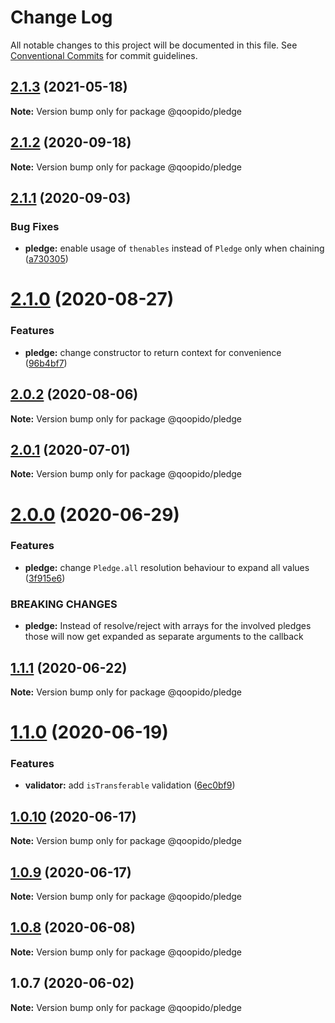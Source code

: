 # Change Log

All notable changes to this project will be documented in this file.
See [Conventional Commits](https://conventionalcommits.org) for commit guidelines.

## [2.1.3](https://github.com/dlueth/qoopido/compare/@qoopido/pledge@2.1.2...@qoopido/pledge@2.1.3) (2021-05-18)

**Note:** Version bump only for package @qoopido/pledge





## [2.1.2](https://github.com/dlueth/qoopido/compare/@qoopido/pledge@2.1.1...@qoopido/pledge@2.1.2) (2020-09-18)

**Note:** Version bump only for package @qoopido/pledge





## [2.1.1](https://github.com/dlueth/qoopido/compare/@qoopido/pledge@2.1.0...@qoopido/pledge@2.1.1) (2020-09-03)


### Bug Fixes

* **pledge:** enable usage of `thenables` instead of `Pledge` only when chaining ([a730305](https://github.com/dlueth/qoopido/commit/a730305b8371e1ccc52a3153b002a351a75e179b))





# [2.1.0](https://github.com/dlueth/qoopido/compare/@qoopido/pledge@2.0.2...@qoopido/pledge@2.1.0) (2020-08-27)


### Features

* **pledge:** change constructor to return context for convenience ([96b4bf7](https://github.com/dlueth/qoopido/commit/96b4bf7119a6bed4ca5ef45ef58aa5212639e769))





## [2.0.2](https://github.com/dlueth/qoopido/compare/@qoopido/pledge@2.0.1...@qoopido/pledge@2.0.2) (2020-08-06)

**Note:** Version bump only for package @qoopido/pledge





## [2.0.1](https://github.com/dlueth/qoopido/compare/@qoopido/pledge@2.0.0...@qoopido/pledge@2.0.1) (2020-07-01)

**Note:** Version bump only for package @qoopido/pledge





# [2.0.0](https://github.com/dlueth/qoopido/compare/@qoopido/pledge@1.1.1...@qoopido/pledge@2.0.0) (2020-06-29)


### Features

* **pledge:** change `Pledge.all` resolution behaviour to expand all values ([3f915e6](https://github.com/dlueth/qoopido/commit/3f915e6f1f6401e3a38dcaa91c90e24a2ab9fad1))


### BREAKING CHANGES

* **pledge:** Instead of resolve/reject with arrays for the involved pledges those will now get
expanded as separate arguments to the callback





## [1.1.1](https://github.com/dlueth/qoopido/compare/@qoopido/pledge@1.1.0...@qoopido/pledge@1.1.1) (2020-06-22)

**Note:** Version bump only for package @qoopido/pledge





# [1.1.0](https://github.com/dlueth/qoopido/compare/@qoopido/pledge@1.0.10...@qoopido/pledge@1.1.0) (2020-06-19)


### Features

* **validator:** add `isTransferable` validation ([6ec0bf9](https://github.com/dlueth/qoopido/commit/6ec0bf9d9966bf042cee4c977d4517399d1671b6))





## [1.0.10](https://github.com/dlueth/qoopido/compare/@qoopido/pledge@1.0.9...@qoopido/pledge@1.0.10) (2020-06-17)

**Note:** Version bump only for package @qoopido/pledge





## [1.0.9](https://github.com/dlueth/qoopido/compare/@qoopido/pledge@1.0.8...@qoopido/pledge@1.0.9) (2020-06-17)

**Note:** Version bump only for package @qoopido/pledge





## [1.0.8](https://github.com/dlueth/qoopido/compare/@qoopido/pledge@1.0.7...@qoopido/pledge@1.0.8) (2020-06-08)

**Note:** Version bump only for package @qoopido/pledge





## 1.0.7 (2020-06-02)

**Note:** Version bump only for package @qoopido/pledge
